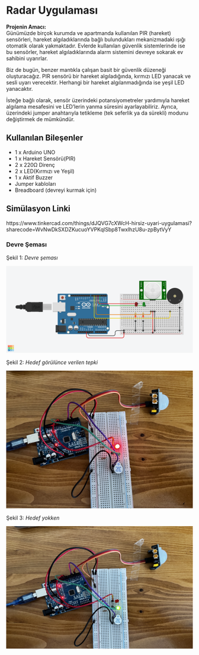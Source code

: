 <h1>Radar Uygulaması</h1>

<p><strong>Projenin Amacı:</strong><br>
Günümüzde birçok kurumda ve apartmanda kullanılan PIR (hareket) sensörleri, hareket algıladıklarında bağlı bulundukları mekanizmadaki ışığı otomatik olarak yakmaktadır. Evlerde kullanılan güvenlik sistemlerinde ise bu sensörler, hareket algıladıklarında alarm sistemini devreye sokarak ev sahibini uyarırlar.

Biz de bugün, benzer mantıkla çalışan basit bir güvenlik düzeneği oluşturacağız. PIR sensörü bir hareket algıladığında, kırmızı LED yanacak ve sesli uyarı verecektir. Herhangi bir hareket algılanmadığında ise yeşil LED yanacaktır.

İsteğe bağlı olarak, sensör üzerindeki potansiyometreler yardımıyla hareket algılama mesafesini ve LED’lerin yanma süresini ayarlayabiliriz. Ayrıca, üzerindeki jumper anahtarıyla tetikleme (tek seferlik ya da sürekli) modunu değiştirmek de mümkündür.


<h2> Kullanılan Bileşenler</h2>
<ul>
  <li>1 x Arduino UNO </li>
  <li>1 x Hareket Sensörü(PIR)</li>
  <li>2 x 220Ω Direnç </li>
  <li>2 x LED(Kırmızı ve Yeşil)</li>
  <li>1 x Aktif Buzzer</li>
  <li>Jumper kabloları</li>
  <li>Breadboard (devreyi kurmak için)</li>
</ul>
<h2>Simülasyon Linki</h2>
<p>https://www.tinkercad.com/things/dJQVG7cXWcH-hirsiz-uyari-uygulamasi?sharecode=WvNwDkSXDZKucuoYVPKqlSbp8TwxlhzU8u-zpBytVyY</p>

<h3>Devre Şeması</h3>
<p>Şekil 1: <em>Devre şeması</em></p>
<p><img src="HirsizUyari.png" alt="Devre Bağlantısı" width="600"></p>
<p>Şekil 2: <em>Hedef görülünce verilen tepki</em></p>
<p><img src="HareketVAR.jpg" alt="Hedef görünce verilen tepki" width="600"></p>
<p>Şekil 3: <em>Hedef yokken</em></p>
<p><img src="HareketYOK.jpg" alt="Hedef görülmeyince verilen tepki" width="600"></p>
